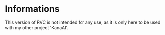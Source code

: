# Informations

This version of RVC is not intended for any use, as it is only here to be used with my other project 'KanaAI'.